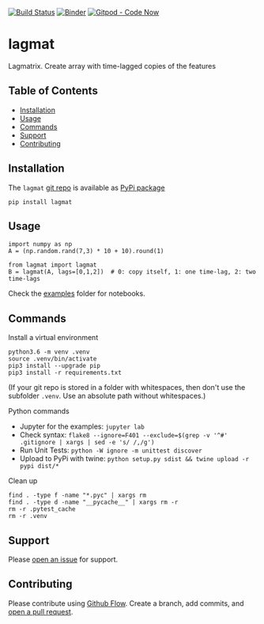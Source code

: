 [![Build Status](https://travis-ci.org/kmedian/lagmat.svg?branch=master)](https://travis-ci.org/kmedian/lagmat)
[![Binder](https://mybinder.org/badge.svg)](https://mybinder.org/v2/gh/kmedian/lagmat/master?urlpath=lab)
[![Gitpod - Code Now](https://img.shields.io/badge/Gitpod-code%20now-blue.svg?longCache=true)](https://gitpod.io#https://github.com/kmedian/lagmat)

# lagmat
Lagmatrix. Create array with time-lagged copies of the features


## Table of Contents
* [Installation](#installation)
* [Usage](#usage)
* [Commands](#commands)
* [Support](#support)
* [Contributing](#contributing)


## Installation
The `lagmat` [git repo](http://github.com/kmedian/lagmat) is available as [PyPi package](https://pypi.org/project/lagmat)

```
pip install lagmat
```


## Usage

```
import numpy as np
A = (np.random.rand(7,3) * 10 + 10).round(1)

from lagmat import lagmat
B = lagmat(A, lags=[0,1,2])  # 0: copy itself, 1: one time-lag, 2: two time-lags
```


Check the [examples](http://github.com/kmedian/lagmat/examples) folder for notebooks.


## Commands
Install a virtual environment

```
python3.6 -m venv .venv
source .venv/bin/activate
pip3 install --upgrade pip
pip3 install -r requirements.txt
```

(If your git repo is stored in a folder with whitespaces, then don't use the subfolder `.venv`. Use an absolute path without whitespaces.)

Python commands

* Jupyter for the examples: `jupyter lab`
* Check syntax: `flake8 --ignore=F401 --exclude=$(grep -v '^#' .gitignore | xargs | sed -e 's/ /,/g')`
* Run Unit Tests: `python -W ignore -m unittest discover`
* Upload to PyPi with twine: `python setup.py sdist && twine upload -r pypi dist/*`

Clean up 

```
find . -type f -name "*.pyc" | xargs rm
find . -type d -name "__pycache__" | xargs rm -r
rm -r .pytest_cache
rm -r .venv
```


## Support
Please [open an issue](https://github.com/kmedian/lagmat/issues/new) for support.


## Contributing
Please contribute using [Github Flow](https://guides.github.com/introduction/flow/). Create a branch, add commits, and [open a pull request](https://github.com/kmedian/lagmat/compare/).

